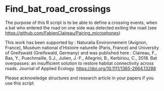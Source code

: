 # Find_bat_road_crossings

The purpose of this R script is to be able to define a crossing events, when a bat who entered the road on one side was detected exiting the road (see https://github.com/FabienClaireau/Pairing_microphones)

This work has been supported by : Naturalia Environnement (Avignon, France), Muséum national d'Histoire naturelle (Paris, France) and University of Greifswald (Greifswald, Germany) and was published here : Claireau, F., Bas, Y., Puechmaille, S.J., Julien, J.-F., Allegrini, B., Kerbiriou, C., 2018.
Bat overpasses: an insufficient solution to restore habitat connectivity across roads. Journal of Applied Ecology. https://doi.org/10.1111/1365-2664.13288

Please acknowledge structures and research article in your papers if you use this script 
